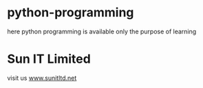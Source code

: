 # python-programming
here python programming is available only the purpose of learning
# Sun IT Limited
visit us www.sunitltd.net
